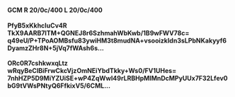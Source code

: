 #### GCM R 20/0c/400 L 20/0c/400
**PfyB5xKkhcIuCv4R**<br/>**TkX9AARB7ITM+QGNEJ8r6SzhmahWbKwb/1B9wFWV78c=**<br/>**q49eU/P+TPoAOMBsfu83ywiHM3t8mudNA+vsooizkIdn3sLPbNKakyyf6DyamzZHr8N+5jVq7fWAsh6s...**<br/><br/>
**ORc0R7cshkwxqLtz**<br/>**wRqyBeCIBiFrwCkcVjzOmNEiYbdTkky+Ws0/FV1UHes=**<br/>**7nhHZP5D9MiYZUiSE+wP4ZqWwI49rLRBHpMIMnDcMPyUUx7F32Lfev0bG9tVWsPNtyQ6FfkixV5/6CML...**